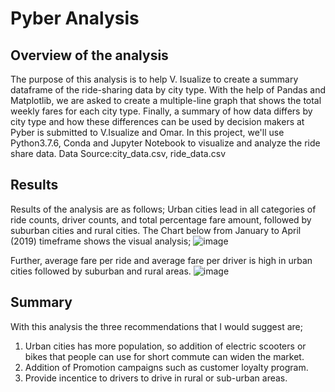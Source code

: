 # Pyber Analysis
## Overview of the analysis
The purpose of this analysis is to help V. Isualize to create a summary dataframe of the ride-sharing data by city type. With the help of Pandas and Matplotlib, we are asked to create a multiple-line graph that shows the total weekly fares for each city type. Finally, a summary of how data differs by city type and how these differences can be used by decision makers at Pyber is submitted to V.Isualize and Omar.
In this project, we'll use Python3.7.6, Conda and Jupyter Notebook to visualize and analyze the ride share data.
Data Source:city_data.csv, ride_data.csv

## Results
Results of the analysis are as follows;
Urban cities lead in all categories of ride counts, driver counts, and total percentage fare amount, followed by suburban cities and rural cities.
The Chart below from January to April (2019) timeframe shows the visual analysis;
![image](https://user-images.githubusercontent.com/107566776/182851071-cacfa555-c798-48b6-9beb-56f72d65b057.png)

Further, average fare per ride and average fare per driver is high in urban cities followed by suburban and rural areas.
![image](https://user-images.githubusercontent.com/107566776/182851293-018de40f-9ce8-4ef4-9249-e47bce3ea419.png)


## Summary
With this analysis the three recommendations that I would suggest are;
1. Urban cities has more population, so addition of electric scooters or bikes that people can use for short commute can widen the market. 
2. Addition of Promotion campaigns such as customer loyalty program. 
3. Provide incentice to drivers to drive in rural or sub-urban areas. 
